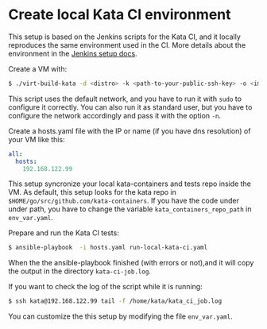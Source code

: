 # Create local Kata CI environment
This setup is based on the Jenkins scripts for the Kata CI, and it locally reproduces the same environment used in the CI. More details about the environment in the [Jenkins setup docs](https://github.com/kata-containers/ci/blob/master/Jenkins_setup.md#job-build-script).

Create a VM with:
```bash
$ ./virt-build-kata -d <distro> -k <path-to-your-public-ssh-key> -o <image>
```
This script uses the default network, and you have to run it with `sudo` to configure it correctly. You can also run it as standard user, but you have to configure the network accordingly and pass it with the option `-n`.

Create a hosts.yaml file with the IP or name (if you have dns resolution) of your VM like this:
```yaml
all:
  hosts:
    192.168.122.99
```
This setup syncronize your local kata-containers and tests repo inside the VM. As default, this setup looks for the kata repo in `$HOME/go/src/github.com/kata-containers`. If you have the code under under path, you have to change the variable `kata_containers_repo_path` in `env_var.yaml`.

Prepare and run the Kata CI tests:
```bash
$ ansible-playbook  -i hosts.yaml run-local-kata-ci.yaml
```
When the the ansible-playbook finished (with errors or not),and it will copy the output in the directory `kata-ci-job.log`.

If you want to check the log of the script while it is running:
```bash
$ ssh kata@192.168.122.99 tail -f /home/kata/kata_ci_job.log
```
You can customize the this setup by modifying the file `env_var.yaml`.
